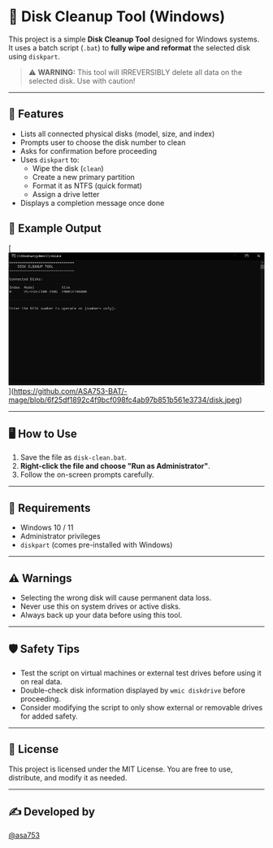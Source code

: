 # 💽 Disk Cleanup Tool (Windows)

This project is a simple **Disk Cleanup Tool** designed for Windows systems. It uses a batch script (`.bat`) to **fully wipe and reformat** the selected disk using `diskpart`.

> ⚠️ **WARNING:** This tool will IRREVERSIBLY delete all data on the selected disk. Use with caution!

---

## 🚀 Features

- Lists all connected physical disks (model, size, and index)
- Prompts user to choose the disk number to clean
- Asks for confirmation before proceeding
- Uses `diskpart` to:
  - Wipe the disk (`clean`)
  - Create a new primary partition
  - Format it as NTFS (quick format)
  - Assign a drive letter
- Displays a completion message once done

## 📂 Example Output
  
[[![Disk Cleanup Tool](https://github.com/ASA753-BAT/Disk-Cleanup-Tool-/raw/main/disk.jpeg)](https://github.com/ASA753-BAT/-mage/blob/main/disk.jpeg)](https://github.com/ASA753-BAT/-mage/blob/6f25df1892c4f9bcf098fc4ab97b851b561e3734/disk.jpeg)



---

## 🖥️ How to Use

1. Save the file as `disk-clean.bat`.
2. **Right-click the file and choose "Run as Administrator"**.
3. Follow the on-screen prompts carefully.

---

## 🔐 Requirements

- Windows 10 / 11
- Administrator privileges
- `diskpart` (comes pre-installed with Windows)

---

## ⚠️ Warnings

- Selecting the wrong disk will cause permanent data loss.
- Never use this on system drives or active disks.
- Always back up your data before using this tool.

---

## 🛡️ Safety Tips

- Test the script on virtual machines or external test drives before using it on real data.
- Double-check disk information displayed by `wmic diskdrive` before proceeding.
- Consider modifying the script to only show external or removable drives for added safety.

---
## 📄 License

This project is licensed under the MIT License. You are free to use, distribute, and modify it as needed.

---

## ✍️ Developed by

[@asa753](https://github.com/ASA753-BAT)

